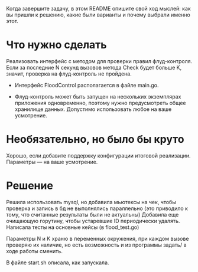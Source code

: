 Когда завершите задачу, в этом README опишите свой ход мыслей: как вы пришли к решению, какие были варианты и почему выбрали именно этот. 

# Что нужно сделать

Реализовать интерфейс с методом для проверки правил флуд-контроля. Если за последние N секунд вызовов метода Check будет больше K, значит, проверка на флуд-контроль не пройдена.

- Интерфейс FloodControl располагается в файле main.go.

- Флуд-контроль может быть запущен на нескольких экземплярах приложения одновременно, поэтому нужно предусмотреть общее хранилище данных. Допустимо использовать любое на ваше усмотрение. 

# Необязательно, но было бы круто

Хорошо, если добавите поддержку конфигурации итоговой реализации. Параметры — на ваше усмотрение.

# Решение

Решила использовать mysql, но добавила мьютексы на чек, чтобы проверка и запись в бд не выполнялись параллельно (это приводило к тому, что считанные результаты были не актуальны)
Добавила еще очищающую горутину, чтобы устаревшие ID периодически удалять. Написала тесты на основные кейсы (в flood_test.go)

Параметры N и K храню в переменных окружения, при каждом вызове проверяю их наличие, но есть возможность и из программы задать/ в ходе работы сменить.

В файле start.sh описала, как запускала.
